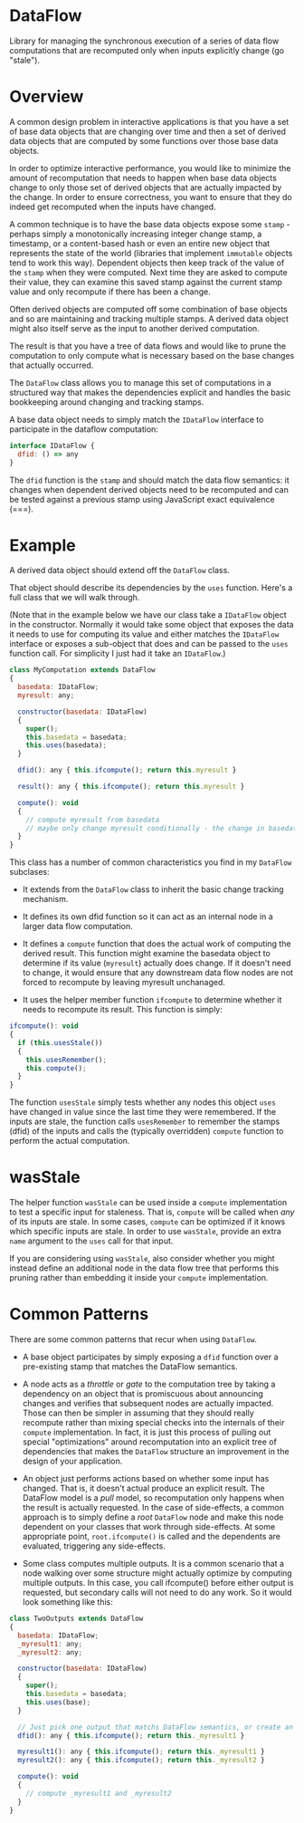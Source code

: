 # DataFlow
Library for managing the synchronous execution of a series of data flow computations
that are recomputed only when inputs explicitly change (go "stale").

# Overview

A common design problem in interactive applications is that you have a set of base data
objects that are changing over time and then a set of derived data objects that are computed by
some functions over those base data objects.

In order to optimize interactive performance, you would like to minimize the amount of recomputation
that needs to happen when base data objects change to only those set of derived objects that are
actually impacted by the change. In order to ensure correctness, you want to ensure that they do
indeed get recomputed when the inputs have changed.

A common technique is to have the base data objects expose some `stamp` - perhaps simply a monotonically
increasing integer change stamp, a timestamp, or a content-based hash or even an entire new object that represents
the state of the world (libraries that implement `immutable` objects tend to work this way).
Dependent objects then keep track of the value of the `stamp` when they were computed.
Next time they are asked to compute their value, they can examine this saved stamp against the current
stamp value and only recompute if there has been a change.

Often derived objects are computed off some combination of base objects and so are maintaining and tracking
multiple stamps. A derived data object might also itself serve as the input to another derived computation.

The result is that you have a tree of data flows and would like to prune the computation to only compute
what is necessary based on the base changes that actually occurred.

The `DataFlow` class allows you to manage this set of computations in a structured way that makes the
dependencies explicit and handles the basic bookkeeping around changing and tracking stamps.

A base data object needs to simply match the `IDataFlow` interface to participate in the dataflow computation:

```javascript
interface IDataFlow {
  dfid: () => any
}
```

The `dfid` function is the `stamp` and should match the data flow semantics: it changes when dependent
derived objects need to be recomputed and can be tested against a previous stamp using JavaScript 
exact equivalence (===).

# Example

A derived data object should extend off the `DataFlow` class.

That object should describe its dependencies by the `uses` function. Here's a full class that we will walk through.

(Note that in the example below we have our class take a `IDataFlow` object in the constructor.
Normally it would take some object that exposes the data it needs to use for computing its value and
either matches the `IDataFlow` interface or exposes a sub-object that does and can be passed to the `uses` function call.
For simplicity I just had it take an `IDataFlow`.)

```javascript
class MyComputation extends DataFlow
{
  basedata: IDataFlow;
  myresult: any;

  constructor(basedata: IDataFlow)
  {
    super();
    this.basedata = basedata;
    this.uses(basedata);
  }

  dfid(): any { this.ifcompute(); return this.myresult }

  result(): any { this.ifcompute(); return this.myresult }

  compute(): void
  {
    // compute myresult from basedata
    // maybe only change myresult conditionally - the change in basedata might have been irrelevant
  }
}
```

This class has a number of common characteristics you find in my `DataFlow` subclases:

- It extends from the `DataFlow` class to inherit the basic change tracking mechanism.

- It defines its own dfid function so it can act as an internal node in a larger data flow computation.

- It defines a `compute` function that does the actual work of computing the derived result. This function might
examine the basedata object to determine if its value (`myresult`) actually does change. If it doesn't need to
change, it would ensure that any downstream data flow nodes are not forced to recompute by leaving myresult
unchanaged.

- It uses the helper member function `ifcompute` to determine whether it needs to recompute its result. This function is
simply:

```javascript
ifcompute(): void
{
  if (this.usesStale())
  {
    this.usesRemember();
    this.compute();
  }
}
```

The function `usesStale` simply tests whether any nodes this object `uses` have changed in value since the last time
they were remembered. If the inputs are stale, the function calls `usesRemember` to remember the stamps (dfid) of the
inputs and calls the (typically overridden) `compute` function to perform the actual computation.

# wasStale

The helper function `wasStale` can be used inside a `compute` implementation to test a specific input for staleness.
That is, `compute` will be called when _any_ of its inputs are stale. In some cases, `compute` can be optimized if
it knows which specific inputs are stale. In order to use `wasStale`, provide an extra `name` argument to the `uses` call
for that input.

If you are considering using `wasStale`, also consider whether you might instead define an additional node in the data flow
tree that performs this pruning rather than embedding it inside your `compute` implementation.

# Common Patterns

There are some common patterns that recur when using `DataFlow`.

- A base object participates by simply exposing a `dfid` function over a pre-existing stamp that matches the DataFlow
semantics.

- A node acts as a _throttle_ or _gate_ to the computation tree by taking a dependency on an object that is promiscuous
about announcing changes and verifies that subsequent nodes are actually impacted. Those can then be simpler in
assuming that they should really recompute rather than mixing special checks into the internals of their `compute`
implementation. In fact, it is just this process of pulling out special "optimizations" around recomputation into
an explicit tree of dependencies that makes the `DataFlow` structure an improvement in the design of your application.

- An object just performs actions based on whether some input has changed. That is, it doesn't actual produce an
explicit result. The DataFlow model is a _pull_ model, so recomputation only happens when the result is actually
requested. In the case of side-effects, a common approach is to simply define a *root* `DataFlow` node and make this
node dependent on your classes that work through side-effects. At some appropriate point, `root.ifcompute()` is called
and the dependents are evaluated, triggering any side-effects.

- Some class computes multiple outputs. It is a common scenario that a node walking over some structure might actually
optimize by computing multiple outputs. In this case, you call ifcompute() before either output is requested,
but secondary calls will not need to do any work. So it would look something like this:

```javascript
class TwoOutputs extends DataFlow
{
  basedata: IDataFlow;
  _myresult1: any;
  _myresult2: any;

  constructor(basedata: IDataFlow)
  {
    super();
    this.basedata = basedata;
    this.uses(base);
  }

  // Just pick one output that matchs DataFlow semantics, or create an explicit additional stamp
  dfid(): any { this.ifcompute(); return this._myresult1 }

  myresult1(): any { this.ifcompute(); return this._myresult1 }
  myresult2(): any { this.ifcompute(); return this._myresult2 }

  compute(): void
  {
    // compute _myresult1 and _myresult2
  }
}
```
